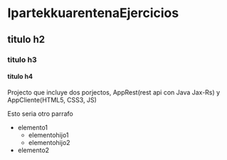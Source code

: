 # IpartekkuarentenaEjercicios
## titulo h2
### titulo h3
#### titulo h4
Projecto que incluye dos porjectos, AppRest(rest api con Java Jax-Rs) y AppCliente(HTML5, CSS3, JS)

Esto seria otro parrafo

- elemento1
    - elementohijo1
    - elementohijo2
- elemento2

